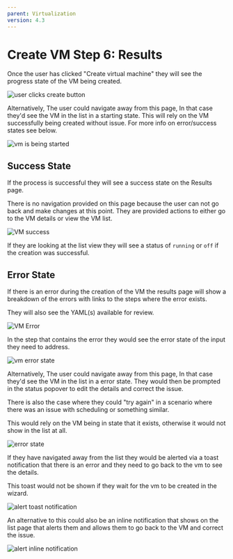 ```yaml
---
parent: Virtualization
version: 4.3
---
```


# Create VM Step 6: Results

Once the user has clicked "Create virtual machine" they will see the progress state of the VM being created.

![user clicks create button](img/create-vm-inline-wizard-in-progress.png)

Alternatively, The user could navigate away from this page, In that case they'd see the VM in the list in a starting state. This will rely on the VM successfully being created without issue. For more info on error/success states see below.

![vm is being started](img/vm-starting-state.png)

## Success State
If the process is successful they will see a success state on the Results page.

There is no navigation provided on this page because the user can not go back and make changes at this point. 
They are provided actions to either go to the VM details or view the VM list.

![VM success](img/create-vm-inline-wizard-success.png)

If they are looking at the list view they will see a status of `running` or `off` if the creation was successful. 

## Error State

If there is an error during the creation of the VM the results page will show a breakdown of the errors with links to the steps where the error exists. 

They will also see the YAML(s) available for review.

![VM Error](img/create-vm-inline-wizard-error.png)

In the step that contains the error they would see the error state of the input they need to address.

![vm error state](img/create-vm-inline-wizard-input.png)

Alternatively, The user could navigate away from this page, 
In that case they'd see the VM in the list in a error state. They would then be prompted in the status popover to edit the details and correct the issue. 

There is also the case where they could "try again" in a scenario where there was an issue with scheduling or something similar. 

This would rely on the VM being in state that it exists, otherwise it would not show in the list at all.

![error state](img/error-popover.png)

If they have navigated away from the list they would be alerted via a toast notification that there is an error and they need to go back to the vm to see the details.

 This toast would not be shown if they wait for the vm to be created in the wizard.

![alert toast notification](img/alert-toast-notification.png)

An alternative to this could also be an inline notification that shows on the list page that alerts them and allows them to go back to the VM and correct the issue.

![alert inline notification](img/error-inline.png)
